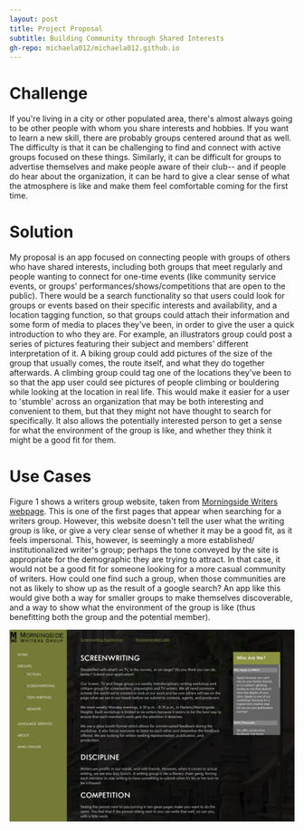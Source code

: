 ```yaml
---
layout: post
title: Project Proposal
subtitle: Building Community through Shared Interests
gh-repo: michaela012/michaela012.github.io
---
```


# Challenge
If you're living in a city or other populated area, there's almost always going to be other people with whom you share interests and hobbies. If you want to learn a new skill, there are probably groups centered around that as well. The difficulty is that it can be challenging to find and connect with active groups focused on these things. Similarly, it can be difficult for groups to advertise themselves and make people aware of their club-- and if people do hear about the organization, it can be hard to give a clear sense of what the atmosphere is like and make them feel comfortable coming for the first time.

# Solution
My proposal is an app focused on connecting people with groups of others who have shared interests, including both groups that meet regularly and people wanting to connect for one-time events (like community service events, or groups' performances/shows/competitions that are open to the public). There would be a search functionality so that users could look for groups or events based on their specific interests and availability, and a location tagging function, so that groups could attach their information and some form of media to places they've been, in order to give the user a quick introduction to who they are. For example, an illustrators group could post a series of pictures featuring their subject and members' different interpretation of it. A biking group could add pictures of the size of the group that usually comes, the route itself, and what they do together afterwards. A climbing group could tag one of the locations they've been to so that the app user could see pictures of people climbing or bouldering while looking at the location in real life. This would make it easier for a user to 'stumble' across an organization that may be both interesting and convenient to them, but that they might not have thought to search for specifically. It also allows the potentially interested person to get a sense for what the environment of the group is like, and whether they think it might be a good fit for them.

# Use Cases
Figure 1 shows a writers group website, taken from [Morningside Writers webpage](https://www.morningsidewriters.com/html/screenwriting.html). This is one of the first pages that appear when searching for a writers group. However, this website doesn't tell the user what the writing group is like, or give a very clear sense of whether it may be a good fit, as it feels impersonal. This, however, is seemingly a more established/ institutionalized writer's group; perhaps the tone conveyed by the site is appropriate for the demographic they are trying to attract. In that case, it would not be a good fit for someone looking for a more casual community of writers. How could one find such a group, when those communities are not as likely to show up as the result of a google search? An app like this would give both a way for smaller groups to make themselves discoverable, and a way to show what the environment of the group is like (thus benefitting both the group and the potential member). 

![](/img/writersgroup.jpg)
